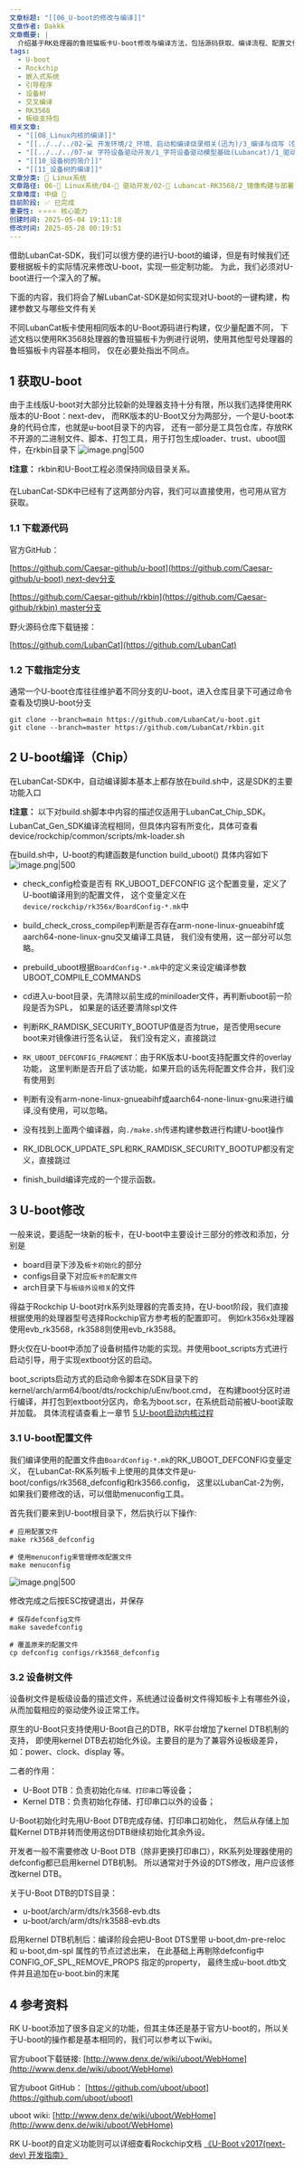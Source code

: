 ```yaml
---
文章标题: "[[06_U-boot的修改与编译]]"
文章作者: Dakkk
文章概要: |
  介绍基于RK处理器的鲁班猫板卡U-boot修改与编译方法，包括源码获取、编译流程、配置文件修改和设备树文件处理等实践操作。
tags:
  - U-boot
  - Rockchip
  - 嵌入式系统
  - 引导程序
  - 设备树
  - 交叉编译
  - RK3568
  - 板级支持包
相关文章:
  - "[[08_Linux内核的编译]]"
  - "[[../../../02-💻 开发环境/2_环境、启动和编译烧录相关(迅为)/3_编译与烧写（保留，直接看Lubancat板卡即可）]]"
  - "[[../../../07-📊 字符设备驱动开发/1_字符设备驱动模型基础(Lubancat)/1_驱动章节实验环境搭建]]"
  - "[[10_设备树的简介]]"
  - "[[11_设备树的编译]]"
文章分类: 🐧 Linux系统
文章路径: 06-🐧 Linux系统/04-🔌 驱动开发/02-💾 Lubancat-RK3568/2_镜像构建与部署/06_U-boot的修改与编译.md
文章难度: 中级 🌳
目前阶段: ✅ 已完成
重要性: ⭐⭐⭐⭐ 核心能力
创建时间: 2025-05-04 19:11:18
修改时间: 2025-05-28 00:19:51
---
```


借助LubanCat-SDK，我们可以很方便的进行U-boot的编译，但是有时候我们还要根据板卡的实际情况来修改U-boot，实现一些定制功能。 为此，我们必须对U-boot进行一个深入的了解。

下面的内容，我们将会了解LubanCat-SDK是如何实现对U-boot的一键构建，构建参数又与哪些文件有关

不同LubanCat板卡使用相同版本的U-Boot源码进行构建，仅少量配置不同， 下述文档以使用RK3568处理器的鲁班猫板卡为例进行说明，使用其他型号处理器的鲁班猫板卡内容基本相同， 仅在必要处指出不同点。
## 1 获取U-boot

由于主线版U-boot对大部分比较新的处理器支持十分有限，所以我们选择使用RK版本的U-Boot：next-dev， 而RK版本的U-Boot又分为两部分，一个是U-boot本身的代码仓库，也就是u-boot目录下的内容， 还有一部分是工具包仓库，存放RK不开源的二进制文件、脚本、打包工具，用于打包生成loader、trust、uboot固件，在rkbin目录下
![image.png|500](https://my-obsidian-image.oss-cn-guangzhou.aliyuncs.com/2025/05/72f0d9dc776e7584e81756bee1d9fce4.png)

**❗️注意：** rkbin和U-Boot工程必须保持同级目录关系。

在LubanCat-SDK中已经有了这两部分内容，我们可以直接使用，也可用从官方获取。
### 1.1 下载源代码

官方GitHub：

[https://github.com/Caesar-github/u-boot](https://github.com/Caesar-github/u-boot) next-dev分支

[https://github.com/Caesar-github/rkbin](https://github.com/Caesar-github/rkbin) master分支

野火源码仓库下载链接：

[https://github.com/LubanCat](https://github.com/LubanCat)
### 1.2 下载指定分支

通常一个U-boot仓库往往维护着不同分支的U-boot，进入仓库目录下可通过命令查看及切换U-boot分支
```shell
git clone --branch=main https://github.com/LubanCat/u-boot.git
git clone --branch=master https://github.com/LubanCat/rkbin.git
```
## 2 U-boot编译（Chip）

在LubanCat-SDK中，自动编译脚本基本上都存放在build.sh中，这是SDK的主要功能入口

**❗️注意：** 以下对build.sh脚本中内容的描述仅适用于LubanCat_Chip_SDK。LubanCat_Gen_SDK编译流程相同，但具体内容有所变化，具体可查看device/rockchip/common/scripts/mk-loader.sh

在build.sh中，U-boot的构建函数是function build_uboot() 具体内容如下
![image.png|500](https://my-obsidian-image.oss-cn-guangzhou.aliyuncs.com/2025/05/fd67ce8e594cf2761c10cb2e5c06fa53.png)

- check_config检查是否有 RK_UBOOT_DEFCONFIG 这个配置变量，定义了U-boot编译用到的配置文件， 这个变量定义在`device/rockchip/rk356x/BoardConfig-*.mk`中

- build_check_cross_compilep判断是否存在arm-none-linux-gnueabihf或aarch64-none-linux-gnu交叉编译工具链， 我们没有使用，这一部分可以忽略。

- prebuild_uboot根据`BoardConfig-*.mk`中的定义来设定编译参数UBOOT_COMPILE_COMMANDS

- cd进入u-boot目录，先清除以前生成的miniloader文件，再判断uboot前一阶段是否为SPL， 如果是的话还要清除spl文件

- 判断RK_RAMDISK_SECURITY_BOOTUP值是否为true，是否使用secure boot来对镜像进行签名认证， 我们没有定义，直接跳过

- `RK_UBOOT_DEFCONFIG_FRAGMENT`：由于RK版本U-boot支持配置文件的overlay功能， 这里判断是否开启了该功能，如果开启的话先将配置文件合并，我们没有使用到

- 判断有没有arm-none-linux-gnueabihf或aarch64-none-linux-gnu来进行编译,没有使用，可以忽略。

- 没有找到上面两个编译器，向`./make.sh`传递构建参数进行构建U-boot操作

- RK_IDBLOCK_UPDATE_SPL和RK_RAMDISK_SECURITY_BOOTUP都没有定义，直接跳过

- finish_build编译完成的一个提示函数。
## 3 U-boot修改

一般来说，要适配一块新的板卡，在U-boot中主要设计三部分的修改和添加，分别是
- board目录下涉及`板卡初始化`的部分
- configs目录下对应`板卡的配置文件`
- arch目录下与`板级外设相关`的文件

得益于Rockchip U-boot对rk系列处理器的完善支持，在U-boot阶段，我们直接根据使用的处理器型号选择Rockchip官方参考板的配置即可。 例如rk356x处理器使用evb_rk3568，rk3588则使用evb_rk3588。

野火仅在U-boot中添加了设备树插件功能的实现。并使用boot_scripts方式进行启动引导，用于实现extboot分区的启动。

boot_scripts启动方式的启动命令脚本在SDK目录下的kernel/arch/arm64/boot/dts/rockchip/uEnv/boot.cmd， 在构建boot分区时进行编译，并打包到extboot分区内，命名为boot.scr，在系统启动前被U-boot读取并加载。 具体流程请查看上一章节 [5 U-boot启动内核过程](05_U-boot的介绍.md#5%20U-boot启动内核过程)
### 3.1 U-boot配置文件

我们编译使用的配置文件由`BoardConfig-*.mk`的RK_UBOOT_DEFCONFIG变量定义， 在LubanCat-RK系列板卡上使用的具体文件是u-boot/configs/rk3568_defconfig和rk3566.config， 这里以LubanCat-2为例，如果我们要修改的话，可以借助menuconfig工具。

首先我们要来到U-boot根目录下，然后执行以下操作:
```shell
# 应用配置文件
make rk3568_defconfig

# 使用menuconfig来管理修改配置文件
make menuconfig
```

![image.png|500](https://my-obsidian-image.oss-cn-guangzhou.aliyuncs.com/2025/05/4a2eeb20d261edb193fc17541ae06fcd.png)

修改完成之后按ESC按键退出，并保存
```shell
# 保存defconfig文件
make savedefconfig

# 覆盖原来的配置文件
cp defconfig configs/rk3568_defconfig
```
### 3.2 设备树文件

设备树文件是板级设备的描述文件，系统通过设备树文件得知板卡上有哪些外设，从而加载相应的驱动使外设正常工作。

原生的U-Boot只支持使用U-Boot自己的DTB，RK平台增加了kernel DTB机制的支持， 即使用kernel DTB去初始化外设。主要目的是为了兼容外设板级差异，如：power、clock、display 等。

二者的作用：
- U-Boot DTB：负责初始化`存储、打印串口`等设备；
- Kernel DTB：负责初始化存储、打印串口以外的设备；

U-Boot初始化时先用U-Boot DTB完成存储、打印串口初始化， 然后从存储上加载Kernel DTB并转而使用这份DTB继续初始化其余外设。

开发者一般不需要修改 U-Boot DTB（除非更换打印串口），RK系列处理器使用的defconfig都已启用kernel DTB机制。 所以通常对于外设的DTS修改，用户应该修改kernel DTB。

关于U-Boot DTB的DTS目录：
- u-boot/arch/arm/dts/rk3568-evb.dts
- u-boot/arch/arm/dts/rk3588-evb.dts

启用kernel DTB机制后：编译阶段会把U-Boot DTS里带 u-boot,dm-pre-reloc 和 u-boot,dm-spl 属性的节点过滤出来， 在此基础上再剔除defconfig中 CONFIG_OF_SPL_REMOVE_PROPS 指定的property， 最终生成u-boot.dtb文件并且追加在u-boot.bin的末尾
## 4 参考资料

RK U-boot添加了很多自定义的功能，但其主体还是基于官方U-boot的，所以关于U-boot的操作都是基本相同的，我们可以参考以下wiki。

官方uboot下载链接: [http://www.denx.de/wiki/uboot/WebHome](http://www.denx.de/wiki/uboot/WebHome)

官方uboot GitHub： [https://github.com/uboot/uboot](https://github.com/uboot/uboot)

uboot wiki: [http://www.denx.de/wiki/uboot/WebHome](http://www.denx.de/wiki/uboot/WebHome)

RK U-boot的自定义功能则可以详细查看Rockchip文档 [《U-Boot v2017(next-dev) 开发指南》](https://github.com/Caesar-github/docs/blob/master/Common/UBOOT/Rockchip_Developer_Guide_UBoot_Nextdev_CN.pdf)